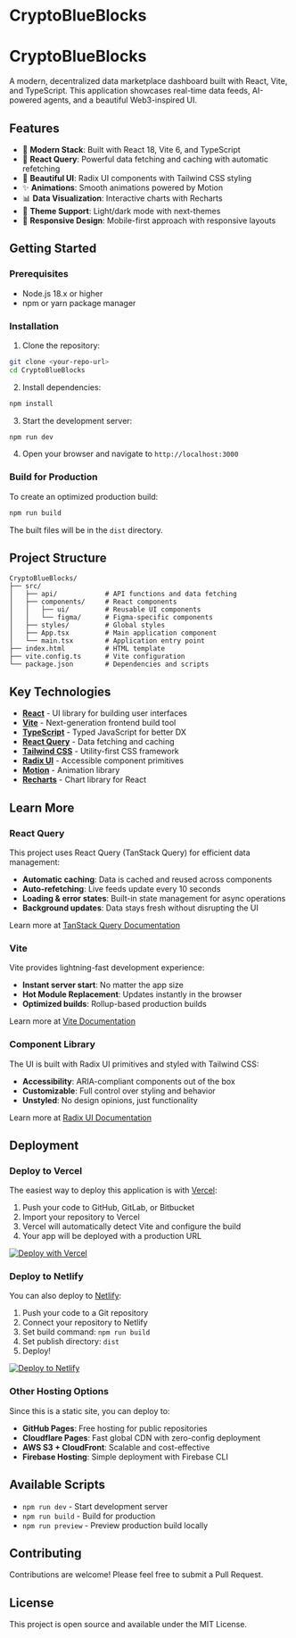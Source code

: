 # CryptoBlueBlocks

  # CryptoBlueBlocks

A modern, decentralized data marketplace dashboard built with React, Vite, and TypeScript. This application showcases real-time data feeds, AI-powered agents, and a beautiful Web3-inspired UI.


## Features

- 🚀 **Modern Stack**: Built with React 18, Vite 6, and TypeScript
- 🔄 **React Query**: Powerful data fetching and caching with automatic refetching
- 🎨 **Beautiful UI**: Radix UI components with Tailwind CSS styling
- ✨ **Animations**: Smooth animations powered by Motion
- 📊 **Data Visualization**: Interactive charts with Recharts
- 🌙 **Theme Support**: Light/dark mode with next-themes
- 📱 **Responsive Design**: Mobile-first approach with responsive layouts

## Getting Started

### Prerequisites

- Node.js 18.x or higher
- npm or yarn package manager

### Installation

1. Clone the repository:
```bash
git clone <your-repo-url>
cd CryptoBlueBlocks
```

2. Install dependencies:
```bash
npm install
```

3. Start the development server:
```bash
npm run dev
```

4. Open your browser and navigate to `http://localhost:3000`

### Build for Production

To create an optimized production build:

```bash
npm run build
```

The built files will be in the `dist` directory.

## Project Structure

```
CryptoBlueBlocks/
├── src/
│   ├── api/            # API functions and data fetching
│   ├── components/     # React components
│   │   ├── ui/         # Reusable UI components
│   │   └── figma/      # Figma-specific components
│   ├── styles/         # Global styles
│   ├── App.tsx         # Main application component
│   └── main.tsx        # Application entry point
├── index.html          # HTML template
├── vite.config.ts      # Vite configuration
└── package.json        # Dependencies and scripts
```

## Key Technologies

- **[React](https://react.dev/)** - UI library for building user interfaces
- **[Vite](https://vitejs.dev/)** - Next-generation frontend build tool
- **[TypeScript](https://www.typescriptlang.org/)** - Typed JavaScript for better DX
- **[React Query](https://tanstack.com/query/latest)** - Data fetching and caching
- **[Tailwind CSS](https://tailwindcss.com/)** - Utility-first CSS framework
- **[Radix UI](https://www.radix-ui.com/)** - Accessible component primitives
- **[Motion](https://motion.dev/)** - Animation library
- **[Recharts](https://recharts.org/)** - Chart library for React

## Learn More

### React Query

This project uses React Query (TanStack Query) for efficient data management:

- **Automatic caching**: Data is cached and reused across components
- **Auto-refetching**: Live feeds update every 10 seconds
- **Loading & error states**: Built-in state management for async operations
- **Background updates**: Data stays fresh without disrupting the UI

Learn more at [TanStack Query Documentation](https://tanstack.com/query/latest/docs/framework/react/overview)

### Vite

Vite provides lightning-fast development experience:

- **Instant server start**: No matter the app size
- **Hot Module Replacement**: Updates instantly in the browser
- **Optimized builds**: Rollup-based production builds

Learn more at [Vite Documentation](https://vitejs.dev/guide/)

### Component Library

The UI is built with Radix UI primitives and styled with Tailwind CSS:

- **Accessibility**: ARIA-compliant components out of the box
- **Customizable**: Full control over styling and behavior
- **Unstyled**: No design opinions, just functionality

Learn more at [Radix UI Documentation](https://www.radix-ui.com/docs/primitives/overview/introduction)

## Deployment

### Deploy to Vercel

The easiest way to deploy this application is with [Vercel](https://vercel.com):

1. Push your code to GitHub, GitLab, or Bitbucket
2. Import your repository to Vercel
3. Vercel will automatically detect Vite and configure the build
4. Your app will be deployed with a production URL

[![Deploy with Vercel](https://vercel.com/button)](https://vercel.com/new)

### Deploy to Netlify

You can also deploy to [Netlify](https://www.netlify.com/):

1. Push your code to a Git repository
2. Connect your repository to Netlify
3. Set build command: `npm run build`
4. Set publish directory: `dist`
5. Deploy!

[![Deploy to Netlify](https://www.netlify.com/img/deploy/button.svg)](https://app.netlify.com/start)

### Other Hosting Options

Since this is a static site, you can deploy to:

- **GitHub Pages**: Free hosting for public repositories
- **Cloudflare Pages**: Fast global CDN with zero-config deployment
- **AWS S3 + CloudFront**: Scalable and cost-effective
- **Firebase Hosting**: Simple deployment with Firebase CLI

## Available Scripts

- `npm run dev` - Start development server
- `npm run build` - Build for production
- `npm run preview` - Preview production build locally

## Contributing

Contributions are welcome! Please feel free to submit a Pull Request.

## License

This project is open source and available under the MIT License.
  